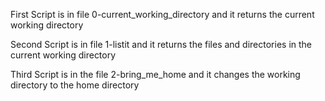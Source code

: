 First Script is in file 0-current_working_directory and it returns the current working directory

Second Script is in file 1-listit and it returns the files and directories in the current working directory

Third Script is in the file 2-bring_me_home and it changes the working directory to the home directory
